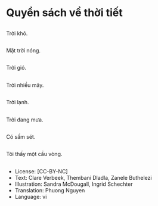 # Quyển sách về thời tiết

##
Trời khô.

##
Mặt trời nóng.

##
Trời gió.

##
Trời nhiều mây.

##
Trời lạnh.

##
Trời đang mưa.

##
Có sấm sét.

##
Tôi thấy một cầu vòng.

##
* License: [CC-BY-NC]
* Text: Clare Verbeek, Thembani Dladla, Zanele Buthelezi
* Illustration: Sandra McDougall, Ingrid Schechter
* Translation: Phuong Nguyen
* Language: vi
